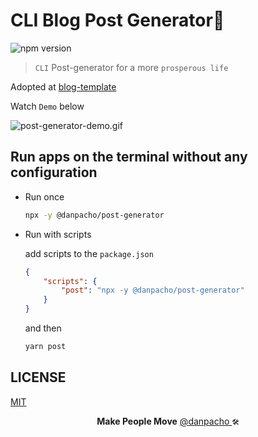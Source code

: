 # CLI Blog Post Generator📔

![npm version](https://badge.fury.io/js/@danpacho%2Fpost-generator.svg)

> `CLI` Post-generator for a more `prosperous life`

Adopted at [blog-template](https://github.com/danpa725/blog-template)

Watch `Demo` below

![post-generator-demo.gif](./public/post-generator.gif)

## Run apps on the terminal without any configuration

-   Run once

    ```sh
    npx -y @danpacho/post-generator
    ```

-   Run with scripts

    add scripts to the `package.json`

    ```json
    {
        "scripts": {
            "post": "npx -y @danpacho/post-generator"
        }
    }
    ```

    and then

    ```sh
    yarn post
    ```

## LICENSE

[MIT](./LICENSE)

<div align="center">

<strong>Make People Move</strong> <a href="https://github.com/danpa725"> @danpacho </a><small>🛠</small>

</div>
